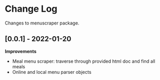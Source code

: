 # Change Log

Changes to menuscraper package.

## [0.0.1] - 2022-01-20

**Improvements**

 - Meal menu scraper: traverse through provided html doc and find all meals
 - Online and local menu parser objects
